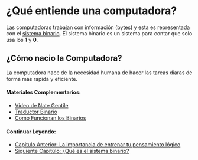 # ¿Qué entiende una computadora?

Las computadoras trabajan con información
([bytes](https://es.wikipedia.org/wiki/Byte)) y esta es representada con el
[sistema binario](https://es.wikipedia.org/wiki/Sistema_binario). El sistema
binario es un sistema para contar que solo usa los **1** y **0**.

## ¿Cómo nacio la Computadora?

La computadora nace de la necesidad humana de hacer las tareas diaras de forma
más rapida y eficiente.

#### Materiales Complementarios:

- [Video de Nate Gentile](https://youtu.be/RVGIXfC4Xeg)
- [Traductor Binario](https://www.traductorbinario.com)
- [Como Funcionan los Binarios](https://unicrom.com/sistema-de-numeracion-binario)

#### Continuar Leyendo:

- [Capitulo Anterior: La importancia de entrenar tu pensamiento lógico](./01_Importancia_pensamiento_logico.md)
- [Siguiente Capitúlo: ¿Qué es el sistema binario?](./03_sistema_binario.md)
